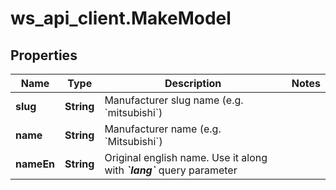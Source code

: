 # ws_api_client.MakeModel

## Properties
Name | Type | Description | Notes
------------ | ------------- | ------------- | -------------
**slug** | **String** | Manufacturer slug name (e.g. &#x60;mitsubishi&#x60;) | 
**name** | **String** | Manufacturer name (e.g. &#x60;Mitsubishi&#x60;) | 
**nameEn** | **String** |  Original english name. Use it along with _**&#x60;lang&#x60;**_ query parameter   | 



